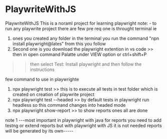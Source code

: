 # PlaywriteWithJS
PlaywriteWithJS
This is a noraml project for learning playwright
note: - to run any playwrite project there are few pre req one is throught terminal
ie 
1. ones you created any folder in the terminal you run the command "npn install playwright@lates" from this you follow
2. Second one is you download the playwright extention in vs code >> then in open command Palatte under VIEW option or ctrl+shift+P
>> then select Test: Install playwright and then follow the instructions



 few command to use in playwrighte
 1. npx playwright test >> this is to execute all tests in test folder which is created on creation of playwrite project 
 2. npx playwright test --headed >> by default tests in playwright run headless so this command changes into headed mode
 3. npx playwright show-report  >> to show reports ones all are done

note 1
 ---most important in playwright with java for reports you need to add testng or extend reports
 but with playwright with JS it is not needed reports will be generated by its own-----